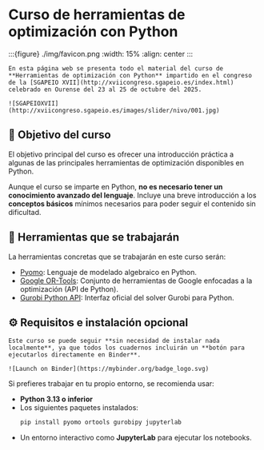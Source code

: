 # Curso de herramientas de optimización con Python

:::{figure} ./img/favicon.png
:width: 15%
:align: center
:::

```{admonition} Bienvenido
En esta página web se presenta todo el material del curso de **Herramientas de optimización con Python** impartido en el congreso de la [SGAPEIO XVII](http://xviicongreso.sgapeio.es/index.html) celebrado en Ourense del 23 al 25 de octubre del 2025.

![SGAPEIOXVII](http://xviicongreso.sgapeio.es/images/slider/nivo/001.jpg)
```

## 🎯 Objetivo del curso
El objetivo principal del curso es ofrecer una introducción práctica a algunas de las principales herramientas de optimización disponibles en Python.

Aunque el curso se imparte en Python, **no es necesario tener un conocimiento avanzado del lenguaje**. Incluye una breve introducción a los **conceptos básicos** mínimos necesarios para poder seguir el contenido sin dificultad.

## 🧰 Herramientas que se trabajarán
La herramientas concretas que se trabajarán en este curso serán:
- [Pyomo](https://pyomo.readthedocs.io/en/stable/): Lenguaje de modelado algebraico en Python.
- [Google OR-Tools](https://developers.google.com/optimization): Conjunto de herramientas de Google enfocadas a la optimización (API de Python).
- [Gurobi Python API](https://www.gurobi.com/documentation/): Interfaz oficial del solver Gurobi para Python.

## ⚙️ Requisitos e instalación opcional

```{note} Nota
Este curso se puede seguir **sin necesidad de instalar nada localmente**, ya que todos los cuadernos incluirán un **botón para ejecutarlos directamente en Binder**. 
  
![Launch on Binder](https://mybinder.org/badge_logo.svg)
```

Si prefieres trabajar en tu propio entorno, se recomienda usar:

- **Python 3.13 o inferior**
- Los siguientes paquetes instalados:
  ```bash
  pip install pyomo ortools gurobipy jupyterlab
  ```
- Un entorno interactivo como **JupyterLab** para ejecutar los notebooks.
